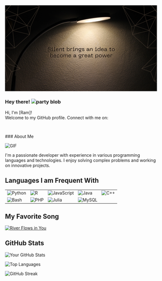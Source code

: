 <!-- Banner Image or Quote Image -->
![Banner](https://github.com/ryuk27/ryuk27/blob/main/img/Black%20Brown%20Geometric%20Motivational%20Desktop%20Wallpaper.png)

### Hey there! <img width="30" src="https://emojis.slackmojis.com/emojis/images/1593555389/9579/blob_excited.gif?1593555389" alt="party blob" />

Hi, I'm [Ram]!  
Welcome to my GitHub profile. Connect with me on:
<p align="left">
<a href="www.linkedin.com/in/ram0912" target="blank"><img align="center" src="https://github.com/mishmanners/MishManners/blob/master/socials/transparent-Linkedin-logo-icon.png" alt="" height="30" /></a>
</p>
### About Me

![GIF](https://your-gif-image-link.com/your-gif.gif)

I'm a passionate developer with experience in various programming languages and technologies. I enjoy solving complex problems and working on innovative projects.

## Languages I am Frequent With

<table>
  <tr>
    <td><img src="https://img.icons8.com/color/48/000000/python.png" alt="Python"/></td>
    <td><img src="https://img.icons8.com/color/48/000000/r-project.png" alt="R"/></td>
    <td><img src="https://img.icons8.com/color/48/000000/javascript.png" alt="JavaScript"/></td>
    <td><img src="https://img.icons8.com/color/48/000000/java-coffee-cup-logo.png" alt="Java"/></td>
    <td><img src="https://img.icons8.com/color/48/000000/c-plus-plus-logo.png" alt="C++"/></td>
  </tr>
  <tr>
    <td><img src="https://img.icons8.com/color/48/000000/bash.png" alt="Bash"/></td>
    <td><img src="https://img.icons8.com/officel/48/000000/php-logo.png" alt="PHP"/></td>
    <td><img src="https://img.icons8.com/ios-filled/50/000000/julia.png" alt="Julia"/></td>
    <td><img src="https://img.icons8.com/ios-filled/50/000000/mysql.png" alt="MySQL"/></td>
  </tr>
</table>

## My Favorite Song
[![River Flows in You](https://img.icons8.com/color/48/000000/spotify.png)](https://open.spotify.com/track/5eV7AuKQbIAhH1jCwF9U5V?si=your-spotify-track-id)

## GitHub Stats

![Your GitHub Stats](https://github-readme-stats.vercel.app/api?username=your-github-username&show_icons=true&theme=radical)

<!-- Optional: Top languages -->
![Top Languages](https://github-readme-stats.vercel.app/api/top-langs/?username=your-github-username&layout=compact&theme=radical)

<!-- Optional: Streak stats -->
![GitHub Streak](https://github-readme-streak-stats.herokuapp.com/?user=your-github-username&theme=radical)





<!--
**ryuk27/ryuk27** is a ✨ _special_ ✨ repository because its `README.md` (this file) appears on your GitHub profile.

Here are some ideas to get you started:

- 🔭 I’m currently working on ...
- 🌱 I’m currently learning ...
- 👯 I’m looking to collaborate on ...
- 🤔 I’m looking for help with ...
- 💬 Ask me about ...
- 📫 How to reach me: ...
- 😄 Pronouns: ...
- ⚡ Fun fact: ...
-->
